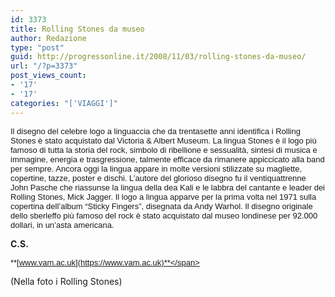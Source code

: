 ```yaml
---
id: 3373
title: Rolling Stones da museo
author: Redazione
type: "post"
guid: http://progressonline.it/2008/11/03/rolling-stones-da-museo/
url: "/?p=3373"
post_views_count:
- '17'
- '17'
categories: "['VIAGGI']"
---
```


<font face="Tahoma, sans-serif"><font size="2">Il disegno del celebre logo a linguaccia che da trentasette anni identifica i Rolling Stones è stato acquistato dal Victoria &amp; Albert Museum. La lingua Stones è il logo più famoso di tutta la storia del rock, simbolo di ribellione e sessualità, sintesi di musica e immagine, energia e trasgressione, talmente efficace da rimanere appiccicato alla band per sempre. Ancora oggi la lingua appare in molte versioni stilizzate su magliette, copertine, tazze, poster e dischi. L’autore del glorioso disegno fu il ventiquattrenne John Pasche che riassunse la lingua della dea Kali e le labbra del cantante e leader dei Rolling Stones, Mick Jagger. Il logo a lingua apparve per la prima volta nel 1971 sulla copertina dell’album “Sticky Fingers”, disegnata da Andy Warhol. Il disegno originale dello sberleffo più famoso del rock è stato acquistato dal museo londinese per 92.000 dollari, in un’asta americana. <span> </span><span> </span></font></font>

**C.S.**

<font face="Tahoma, sans-serif"><font size="2"><span>**[www.vam.ac.uk](https://www.vam.ac.uk)**</span></font></font>

(Nella foto i Rolling Stones)